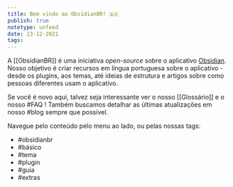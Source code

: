 ```yaml
---
title: Bem vindo ao ObsidianBR! 🇧🇷
publish: true
notetype: unfeed
date: 13-12-2021
tags: 
---
```


A [[ObsidianBR]] é uma iniciativa _open-source_ sobre o aplicativo [Obsidian](https://obsidian.md/). Nosso objetivo é criar recursos em língua portuguesa sobre o aplicativo - desde os plugins, aos temas, até ideias de estrutura e artigos sobre como pessoas diferentes usam o aplicativo.

Se você é novo aqui, talvez seja interessante ver o nosso [[Glossário]] e o nosso #FAQ ! Também buscamos detalhar as últimas atualizações em nosso #blog sempre que possível.

Navegue pelo conteúdo pelo menu ao lado, ou pelas nossas tags:

- #obsidianbr 
- #básico
- #tema 
- #plugin 
- #guia
- #extras